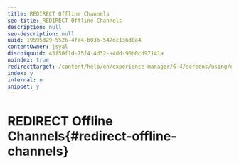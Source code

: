 ```yaml
---
title: REDIRECT Offline Channels
seo-title: REDIRECT Offline Channels
description: null
seo-description: null
uuid: 19595d29-5526-4fa4-b03b-547dc136d0a4
contentOwner: jsyal
discoiquuid: 45f50f1d-75f4-4d32-a4dd-90b0cd97141a
noindex: true
redirecttarget: /content/help/en/experience-manager/6-4/screens/using/offline-channels
index: y
internal: n
snippet: y
---
```


# REDIRECT Offline Channels{#redirect-offline-channels}

